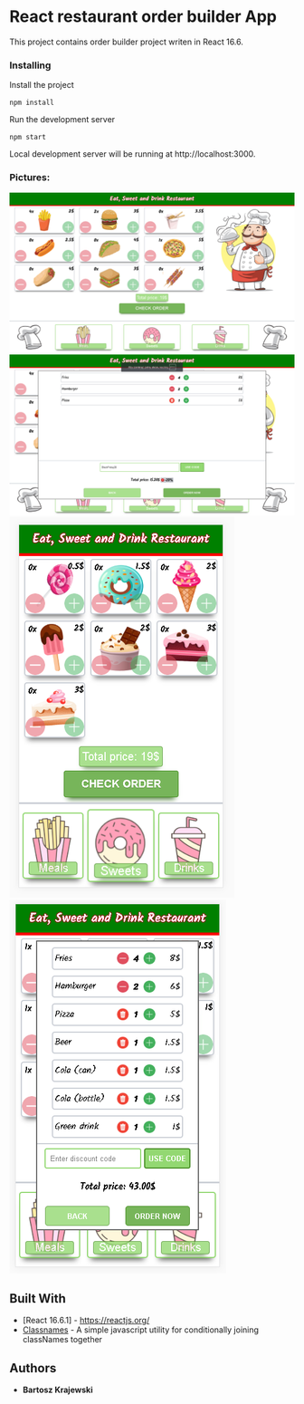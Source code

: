 # React restaurant order builder App

This project contains order builder project writen in React 16.6. 
### Installing

Install the project

```
npm install
```

Run the development server

```
npm start
```

Local development server will be running at http://localhost:3000. 

### Pictures:


![](Restaurant/ScreenShots/main.png)
![](Restaurant/ScreenShots/main_summary.png)
![](Restaurant/ScreenShots/mobile.PNG)
![](Restaurant/ScreenShots/mobile_summary.PNG)


## Built With

* [React 16.6.1] - https://reactjs.org/
* [Classnames](https://github.com/JedWatson/classnames) - A simple javascript utility for conditionally joining classNames together



## Authors

* **Bartosz Krajewski** 

